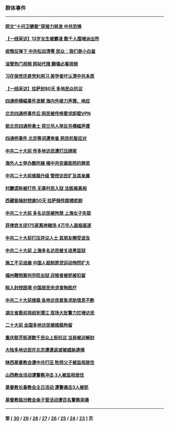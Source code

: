 ### 群体事件
---
#### [网文“十问卫健委”获接力转发 中共恐惧](../../pages/ncid279/n13871038.md?11242045) 
#### [【一线采访】13岁女生被霸凌 数千人围堵派出所](../../pages/ncid279/n13870140.md?11242045) 
#### [疫情反弹下 中共松动清零 民众：我们是小白鼠](../../pages/ncid279/n13869278.md?11242045) 
#### [油管热门视频 网站代理 翻墙必看视频](http://138.2.39.72:81/youtube.html?epic-marker?11242045)
#### [习在保党还是党利用习 美学者吁认清中共本质](../../pages/ncid279/n13857367.md?11242045) 
#### [【一线采访】拉萨封80天 多地民众抗议](../../pages/ncid279/n13853861.md?11242045) 
#### [四通桥横幅事件发酵 海内外接力声援、响应](../../pages/ncid279/n13849373.md?11242045) 
#### [北京四通桥事件后 网民被传唤要求卸载VPN](../../pages/ncid279/n13847833.md?11242045) 
#### [挺北京四通桥勇士 荷兰华人举反共横幅声援](../../pages/ncid279/n13846812.md?11242045) 
#### [四通桥事件 北京等词遭审查 网民机智应对](../../pages/ncid279/n13845578.md?11242045) 
#### [中共二十大前 传多地访民遭打压绑架](../../pages/ncid279/n13843740.md?11242045) 
#### [海外人士举办酷刑展 揭中共安康医院的罪恶](../../pages/ncid279/n13842499.md?11242045) 
#### [中共二十大前维稳升级 管控访民扩及其亲属](../../pages/ncid279/n13842240.md?11242045) 
#### [村霸谎称被打伤 无辜村民入狱 法医揭真相](../../pages/ncid279/n13838149.md?11242045) 
#### [西藏极端封控逾50天 拉萨频传跳楼悲剧](../../pages/ncid279/n13836551.md?11242045) 
#### [中共二十大前 多名访民被拘禁 上海女子失联](../../pages/ncid279/n13834363.md?11242045) 
#### [菲律宾关闭175家离岸赌场 4万华人面临驱逐](../../pages/ncid279/n13833169.md?11242045) 
#### [中共二十大前打压异议人士 其朋友圈受波及](../../pages/ncid279/n13833136.md?11242045) 
#### [中共二十大前 上海多名访民被关进黑监狱](../../pages/ncid279/n13829500.md?11242045) 
#### [施工不见进展 中国人抵制房贷运动悄然扩大](../../pages/ncid279/n13828435.md?11242045) 
#### [福州鞭炮案何宗旺出狱 迎接者被抓被扣留](../../pages/ncid279/n13824304.md?11242045) 
#### [陷入封控困境 中国居民央求食物医疗](../../pages/ncid279/n13823589.md?11242045) 
#### [中共二十大前维稳 各地访民紧急求助信息不断](../../pages/ncid279/n13822888.md?11242045) 
#### [湖北省委巡视组到潜江 现场大批警力拦堵访民](../../pages/ncid279/n13820243.md?11242045) 
#### [二十大前 全国多地访民被维稳拘留](../../pages/ncid279/n13819431.md?11242045) 
#### [重庆联芳街道数千民众上街抗议 当局被迫解封](../../pages/ncid279/n13812220.md?11242045) 
#### [大陆多地访民在北京遭遣返或被威胁逮捕](../../pages/ncid279/n13812104.md?11242045) 
#### [陕西基督教会遭中共打压 牧师父子被监视居住](../../pages/ncid279/n13811611.md?11242045) 
#### [山西教会活动遭警察冲击 3人被监视居住](../../pages/ncid279/n13808966.md?11242045) 
#### [基督教长春教会主日活动 遭警袭击3人被抓](../../pages/ncid279/n13806935.md?11242045) 
#### [基督教临汾教会亲子营活动遭百名警察突袭](../../pages/ncid279/n13806527.md?11242045) 

---
#### 第 [ [30](./30.md?11242045) / [29](./29.md?11242045) / [28](./28.md?11242045) / [27](./27.md?11242045) / [26](./26.md?11242045) / [25](./25.md?11242045) / [24](./24.md?11242045) / [23](./23.md?11242045) ] 页

